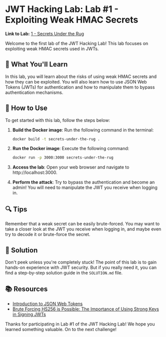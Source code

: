 # JWT Hacking Lab: Lab #1 - Exploiting Weak HMAC Secrets

**Link to Lab:** [1 - Secrets Under the Rug](https://github.com/mxcezl/JWT-SecLabs/tree/main/1-secrets-under-the-rug)

Welcome to the first lab of the JWT Hacking Lab! This lab focuses on exploiting weak HMAC secrets used in JWTs. 

## 🎯 What You'll Learn

In this lab, you will learn about the risks of using weak HMAC secrets and how they can be exploited. You will also learn how to use JSON Web Tokens (JWTs) for authentication and how to manipulate them to bypass authentication mechanisms.

## 🚀 How to Use

To get started with this lab, follow the steps below:

1. **Build the Docker image**: Run the following command in the terminal:

    ```bash
    docker build -t secrets-under-the-rug .
    ```

2. **Run the Docker image**: Execute the following command:

    ```bash
    docker run -p 3000:3000 secrets-under-the-rug
    ```

3. **Access the lab**: Open your web browser and navigate to http://localhost:3000.

4. **Perform the attack**: Try to bypass the authentication and become an admin! You will need to manipulate the JWT you receive when logging in.

## 🔍 Tips

Remember that a weak secret can be easily brute-forced. You may want to take a closer look at the JWT you receive when logging in, and maybe even try to decode it or brute-force the secret.

## 🔐 Solution

Don't peek unless you're completely stuck! The point of this lab is to gain hands-on experience with JWT security. But if you really need it, you can find a step-by-step solution guide in the `SOLUTION.md` file.

## 📚 Resources

- [Introduction to JSON Web Tokens](https://jwt.io/introduction/)
- [Brute Forcing HS256 is Possible: The Importance of Using Strong Keys in Signing JWTs](https://auth0.com/blog/brute-forcing-hs256-is-possible-the-importance-of-using-strong-keys-to-sign-jwts/)

Thanks for participating in Lab #1 of the JWT Hacking Lab! We hope you learned something valuable. On to the next challenge!